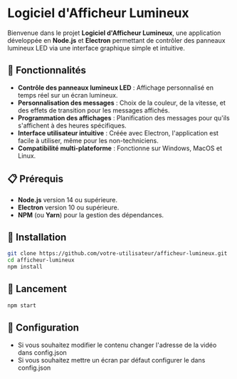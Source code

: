 # Logiciel d'Afficheur Lumineux

Bienvenue dans le projet **Logiciel d'Afficheur Lumineux**, une application développée en **Node.js** et **Electron** permettant de contrôler des panneaux lumineux LED via une interface graphique simple et intuitive.

## 🚀 Fonctionnalités

- **Contrôle des panneaux lumineux LED** : Affichage personnalisé en temps réel sur un écran lumineux.
- **Personnalisation des messages** : Choix de la couleur, de la vitesse, et des effets de transition pour les messages affichés.
- **Programmation des affichages** : Planification des messages pour qu'ils s'affichent à des heures spécifiques.
- **Interface utilisateur intuitive** : Créée avec Electron, l'application est facile à utiliser, même pour les non-techniciens.
- **Compatibilité multi-plateforme** : Fonctionne sur Windows, MacOS et Linux.

## 📋 Prérequis

- **Node.js** version 14 ou supérieure.
- **Electron** version 10 ou supérieure.
- **NPM** (ou **Yarn**) pour la gestion des dépendances.

## 🔧 Installation


   ```bash
   git clone https://github.com/votre-utilisateur/afficheur-lumineux.git
   cd afficheur-lumineux
   npm install
```

## 🔧 Lancement
   ```bash
   npm start
```

## 🔧 Configuration

- Si vous souhaitez modifier le contenu changer l'adresse de la vidéo dans config.json
- Si vous souhaitez mettre un écran par défaut configurer le dans config.json
